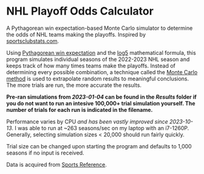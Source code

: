 # NHL Playoff Odds Calculator
A Pythagorean win expectation-based Monte Carlo simulator to determine the odds of NHL teams making the playoffs. Inspired by [sportsclubstats.com](sportsclubstats.com).

Using [Pythagorean win expectation](https://en.wikipedia.org/wiki/Pythagorean_expectation) and the [log5](https://en.wikipedia.org/wiki/Log5) mathematical formula, this 
program simulates individual seasons of the 2022-2023 NHL season and keeps track of how many times teams make the playoffs. Instead of determining every possible 
combination, a technique called the [Monte Carlo method](https://en.wikipedia.org/wiki/Monte_Carlo_method) is used to extrapolate random results to meaningful 
conclusions. The more trials are run, the more accurate the results.

**Pre-ran simulations from *2023-01-04* can be found in the *Results* folder if you do not want to run an intesive 100,000+ trial simulation yourself. The number of trials for each run is indicated in the filename.**

Performance varies by CPU *and has been vastly improved since 2023-10-13*. I was able to run at ~263 seasons/sec on my laptop with an i7-1260P. Generally, selecting simulation sizes < 20,000 should run fairly quickly.

Trial size can be changed upon starting the program and defaults to 1,000 seasons if no input is received.

Data is acquired from [Sports Reference](https://www.hockey-reference.com/leagues/NHL_2024_games.html).

